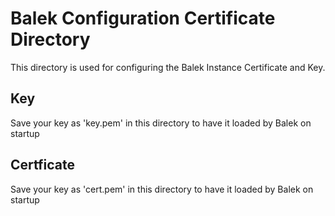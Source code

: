 # Balek Configuration Certificate Directory
This directory is used for configuring the Balek Instance Certificate and Key.

## Key
Save your key as 'key.pem' in this directory to have it loaded by Balek on startup

## Certficate
Save your key as 'cert.pem' in this directory to have it loaded by Balek on startup
